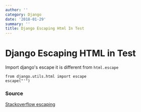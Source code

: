 ```yaml
---
author: ''
category: Django
date: '2018-01-29'
summary: ''
title: Django Escaping Html In Test
---
```

# Django Escaping HTML in Test

Import django's escape it is different from `html.escape`

    from django.utils.html import escape
    escape("'")

### Source

[Stackoverflow escaping](https://stackoverflow.com/questions/1946281/in-django-how-do-i-get-escaped-html-in-httpresponse)
